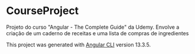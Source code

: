 # CourseProject

Projeto do curso "Angular - The Complete Guide" da Udemy. Envolve a criação de um caderno de receitas e uma lista de compras de ingredientes

This project was generated with [Angular CLI](https://github.com/angular/angular-cli) version 13.3.5.
